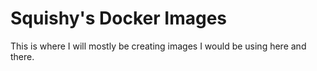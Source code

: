 # Squishy's Docker Images
This is where I will mostly be creating images I would be using here and there.